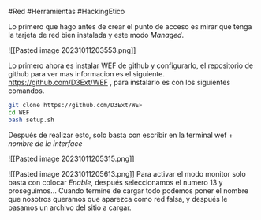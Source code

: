 #Red #Herramientas #HackingEtico 

Lo primero que hago antes de crear el punto de acceso es mirar que tenga la tarjeta de red bien instalada y este modo *Managed*. 

![[Pasted image 20231011203553.png]]

Lo primero ahora es instalar WEF de github y configurarlo, el repositorio de github para ver mas informacion es el siguiente. https://github.com/D3Ext/WEF , para instalarlo es con los siguientes comandos.

``` bash
git clone https://github.com/D3Ext/WEF
cd WEF
bash setup.sh
```

Después de realizar esto, solo basta con escribir en la terminal wef + *nombre de la interface*

![[Pasted image 20231011205315.png]]

![[Pasted image 20231011205613.png]]
Para activar el modo monitor solo basta con colocar *Enable*, después seleccionamos el numero 13 y proseguimos... Cuando termine de cargar todo podemos poner el nombre que nosotros queramos que aparezca como red falsa, y después le pasamos un archivo del sitio a cargar.

